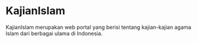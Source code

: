 # KajianIslam

KajianIslam merupakan web portal yang berisi tentang kajian-kajian agama Islam dari berbagai ulama di Indonesia.

